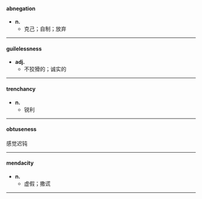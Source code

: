 #### abnegation
- **n.**
	- 克己；自制；放弃

---
#### guilelessness
- **adj.**
	- 不狡猾的；诚实的

---
#### trenchancy
- **n.**
	- 锐利

---
#### obtuseness
感觉迟钝

---
#### mendacity
- **n.**
	- 虚假；撒谎

---

